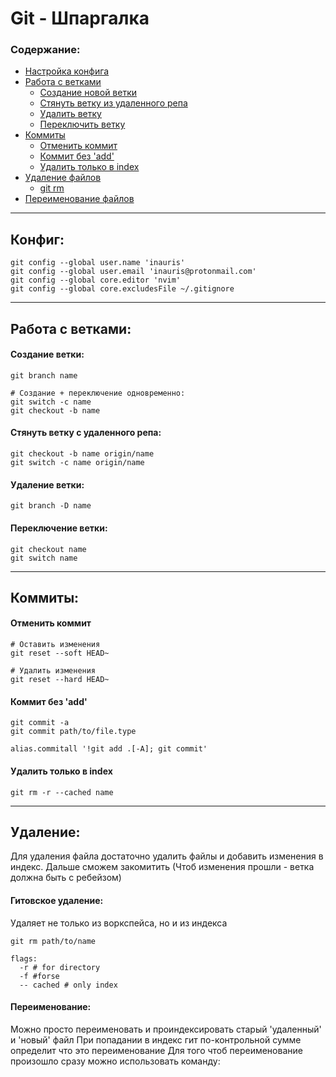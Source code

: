 # Git - Шпаргалка
### Содержание:
  - [Настройка конфига](#config)
  - [Работа с ветками](#branch)
    - [Создание новой ветки](#creating-branch)
    - [Стянуть ветку из удаленного репа](#fetch-branch)
    - [Удалить ветку](#delete-branch)
    - [Переключить ветку](#switch-branch)
  - [Коммиты](#commits)
    - [Отменить коммит](#cancelCommit)
    - [Коммит без 'add'](#commits!add)
    - [Удалить только в index](#rmCache)
  - [Удаление файлов](#deleting)
    - [git rm](#deleteWithGit)
  - [Переименование файлов](#renaming)
---

## <a name='config'></a> Конфиг:
```
git config --global user.name 'inauris'
git config --global user.email 'inauris@protonmail.com'
git config --global core.editor 'nvim'
git config --global core.excludesFile ~/.gitignore
```

---
## <a name='branch'></a> Работа с ветками:
#### <a name='creating-branch'></a> Создание ветки:
```
git branch name

# Создание + переключение одновременно:
git switch -c name
git checkout -b name
```

#### <a name='fetch-branch'></a> Стянуть ветку с удаленного репа:
 
```
git checkout -b name origin/name
git switch -c name origin/name
```

#### <a name='delete-branch'></a> Удаление ветки:
```
git branch -D name
```

#### <a name='switch-branch'></a> Переключение ветки:
```
git checkout name
git switch name
```
---

## <a name='commits'></a> Коммиты:

#### <a name='cancelCommit'></a> Отменить коммит
```
# Оставить изменения
git reset --soft HEAD~

# Удалить изменения
git reset --hard HEAD~
```
#### <a name='commits!add'></a> Коммит без 'add'
```
git commit -a
git commit path/to/file.type

alias.commitall '!git add .[-A]; git commit'
```

#### <a name='rmCache'></a> Удалить только в index
```
git rm -r --cached name
```
---

## <a name='deleting'></a> Удаление:
Для удаления файла достаточно удалить файлы и добавить изменения в индекс.
Дальше сможем закомитить (Чтоб изменения прошли - ветка должна быть с ребейзом)

#### <a name='deleteWithGit'></a> Гитовское удаление:
Удаляет не только из воркспейса, но и из индекса
```
git rm path/to/name

flags:
  -r # for directory
  -f #forse
  -- cached # only index
```

#### <a name='renaming'></a> Переименование:
Можно просто переименовать и проиндексировать старый 'удаленный' и 'новый' файл
При попадании в индекс гит по-контрольной сумме определит что это переименование
Для того чтоб переименование произошло сразу можно использовать команду:
```
